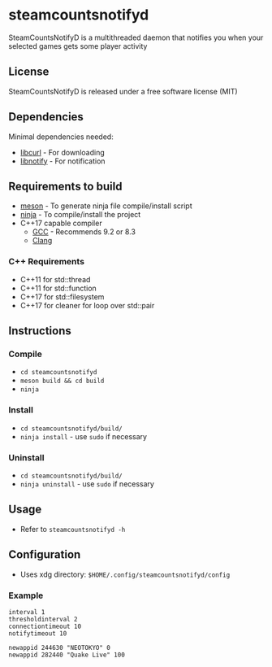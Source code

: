# steamcountsnotifyd
SteamCountsNotifyD is a multithreaded daemon that notifies you when your selected games gets some player activity

## License
SteamCountsNotifyD is released under a free software license (MIT)

## Dependencies
Minimal dependencies needed:
* [libcurl](https://curl.haxx.se/libcurl/) - For downloading
* [libnotify](https://developer.gnome.org/libnotify/) - For notification

## Requirements to build
* [meson](https://mesonbuild.com/) - To generate ninja file compile/install script
* [ninja](https://ninja-build.org/) - To compile/install the project
* C++17 capable compiler
  * [GCC](https://gcc.gnu.org/) - Recommends 9.2 or 8.3
  * [Clang](https://clang.llvm.org/)
### C++ Requirements
* C++11 for std::thread
* C++11 for std::function
* C++17 for std::filesystem
* C++17 for cleaner for loop over std::pair

## Instructions
### Compile
* `cd steamcountsnotifyd`
* `meson build && cd build`
* `ninja`
### Install
* `cd steamcountsnotifyd/build/`
* `ninja install` - use `sudo` if necessary
### Uninstall
* `cd steamcountsnotifyd/build/`
* `ninja uninstall` - use `sudo` if necessary

## Usage
* Refer to `steamcountsnotifyd -h`

## Configuration
* Uses xdg directory: `$HOME/.config/steamcountsnotifyd/config`
### Example
```
interval 1
thresholdinterval 2
connectiontimeout 10
notifytimeout 10

newappid 244630 "NEOTOKYO" 0
newappid 282440 "Quake Live" 100
```

